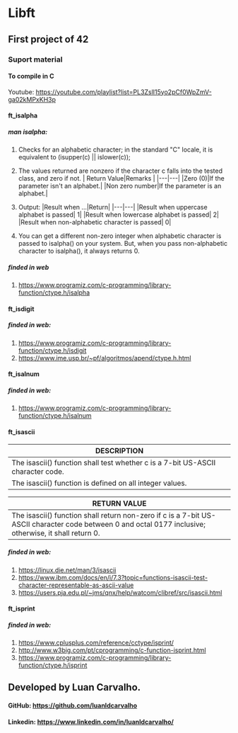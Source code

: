 # Libft
## First project of 42

### Suport material

#### To compile in C
Youtube: https://youtube.com/playlist?list=PL3ZslI15yo2pCf0WpZmV-ga02kMPxKH3p

#### ft_isalpha
##### man isalpha:
1.	Checks for an alphabetic character; in the standard "C" locale, it is equivalent to (isupper(c) || islower(c));
1.	The values returned are nonzero if the character c falls into the tested class, and zero if not.
	| Return Value|Remarks |
	|---|---|
	|Zero (0)|If the parameter isn't an alphabet.|
	|Non zero number|If the parameter is an alphabet.|
1.	Output:
	|Result when ...|Return|
	|---|---|
	|Result when uppercase alphabet is passed| 1|
	|Result when lowercase alphabet is passed| 2|
	|Result when non-alphabetic character is passed| 0|

1.	You can get a different non-zero integer when alphabetic character is passed to isalpha() on your system. But, when you pass non-alphabetic character to isalpha(), it always returns 0.

##### finded in web
1. https://www.programiz.com/c-programming/library-function/ctype.h/isalpha

#### ft_isdigit

##### finded in web:
1. https://www.programiz.com/c-programming/library-function/ctype.h/isdigit
2. https://www.ime.usp.br/~pf/algoritmos/apend/ctype.h.html

#### ft_isalnum

##### finded in web:
1. https://www.programiz.com/c-programming/library-function/ctype.h/isalnum

#### ft_isascii

|DESCRIPTION|
|---|
|The isascii() function shall test whether c is a 7-bit US-ASCII character code.|
|The isascii() function is defined on all integer values.|

|RETURN VALUE|
|---|
|The isascii() function shall return non-zero if c is a 7-bit US-ASCII character code between 0 and octal 0177 inclusive; otherwise, it shall return 0.|

##### finded in web:
1. https://linux.die.net/man/3/isascii
1. https://www.ibm.com/docs/en/i/7.3?topic=functions-isascii-test-character-representable-as-ascii-value
1. https://users.pja.edu.pl/~jms/qnx/help/watcom/clibref/src/isascii.html

#### ft_isprint

##### finded in web:
1. https://www.cplusplus.com/reference/cctype/isprint/
1. http://www.w3big.com/pt/cprogramming/c-function-isprint.html
1. https://www.programiz.com/c-programming/library-function/ctype.h/isprint

## Developed by Luan Carvalho.
#### GitHub: https://github.com/luanldcarvalho
#### Linkedin: https://www.linkedin.com/in/luanldcarvalho/
